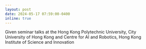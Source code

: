 ```yaml
---
layout: post
date: 2024-05-17 07:59:00-0400
inline: true
---
```


Given seminar talks at the Hong Kong Polytechnic University, City University of Hong Kong and Centre for AI and Robotics, Hong Kong Institute of Science and Innovation